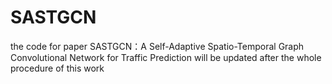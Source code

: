 # SASTGCN
the code for paper SASTGCN：A Self-Adaptive Spatio-Temporal Graph Convolutional Network for Traffic Prediction will be updated after the whole procedure of this work
